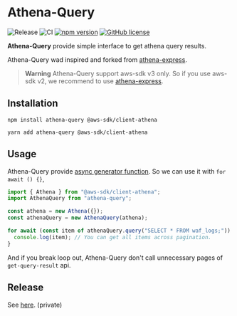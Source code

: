 # Athena-Query

![Release](https://github.com/classmethod/athena-query/workflows/release/badge.svg)
![CI](https://github.com/classmethod/athena-query/workflows/CI/badge.svg)
[![npm version](https://img.shields.io/npm/v/@classmethod/athena-query.svg)](https://www.npmjs.com/@classmethod/athena-query)
[![GitHub license](https://img.shields.io/badge/license-MIT-blue.svg)](https://github.com/classmethod/athena-query/blob/main/LICENSE)

**Athena-Query** provide simple interface to get athena query results.

Athena-Query wad inspired and forked from [athena-express](https://github.com/ghdna/athena-express#readme).

> **Warning**
> Athena-Query support aws-sdk v3 only. So if you use aws-sdk v2, we recommend to use [athena-express](https://github.com/ghdna/athena-express#readme).

## Installation

```
npm install athena-query @aws-sdk/client-athena
```

```
yarn add athena-query @aws-sdk/client-athena
```

## Usage

Athena-Query provide [async generator function](https://developer.mozilla.org/en-US/docs/Web/JavaScript/Reference/Statements/async_function*).
So we can use it with `for await () {}`,

```ts
import { Athena } from "@aws-sdk/client-athena";
import AthenaQuery from "athena-query";

const athena = new Athena({});
const athenaQuery = new AthenaQuery(athena);

for await (const item of athenaQuery.query("SELECT * FROM waf_logs;")) {
  console.log(item); // You can get all items across pagination.
}
```

And if you break loop out, Athena-Query don't call unnecessary pages of `get-query-result` api.

## Release

See [here](https://www.notion.so/athena-query-8d4fd5d098b944028dd9c7066a47ffe4#ee977ecfee9840c09e8d7b5a2ed5d3e3). (private)
